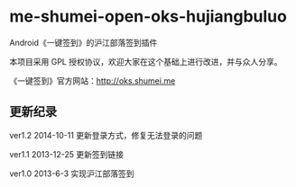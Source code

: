 me-shumei-open-oks-hujiangbuluo
===============================
Android《一键签到》的沪江部落签到插件

本项目采用 GPL 授权协议，欢迎大家在这个基础上进行改进，并与众人分享。

《一键签到》官方网站：<http://oks.shumei.me>


## 更新纪录
ver1.2 2014-10-11
更新登录方式，修复无法登录的问题

ver1.1 2013-12-25
更新签到链接

ver1.0 2013-6-3
实现沪江部落签到